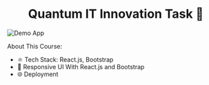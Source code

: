 <h1 align="center">Quantum IT Innovation Task 🚀</h1>

![Demo App](/frontend/public/screenshot-for-readme.png)

About This Course:

-   ⚛️ Tech Stack: React.js, Bootstrap
-   📱 Responsive UI With React.js and Bootstrap
-   🌐 Deployment


